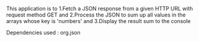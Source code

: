 This application is to 
1.Fetch a JSON response from a given HTTP URL with request method GET and
2.Process the JSON to sum up all values in the arrays whose key is 'numbers' and
3.Display the result sum to the console

Dependencies used : org.json
